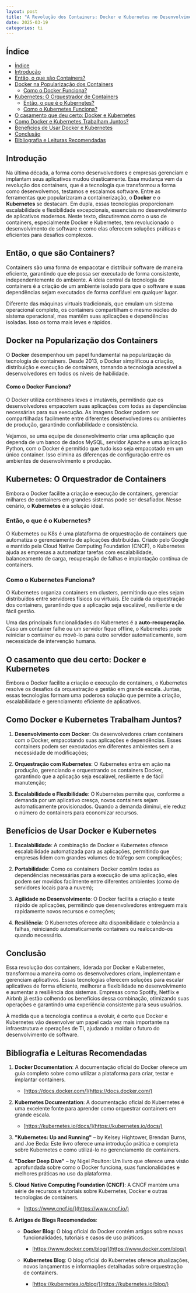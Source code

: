 ```yaml
---
layout: post
title: "A Revolução dos Containers: Docker e Kubernetes no Desenvolvimento Moderno"
date: 2025-03-19
categories: ti
---
```


## Índice

- [Índice](#índice)
- [Introdução](#introdução)
- [Então, o que são Containers?](#então-o-que-são-containers)
- [Docker na Popularização dos Containers](#docker-na-popularização-dos-containers)
    - [Como o Docker Funciona?](#como-o-docker-funciona)
- [Kubernetes: O Orquestrador de Containers](#kubernetes-o-orquestrador-de-containers)
  - [Então, o que é o Kubernetes?](#então-o-que-é-o-kubernetes)
  - [Como o Kubernetes Funciona?](#como-o-kubernetes-funciona)
- [O casamento que deu certo: Docker e Kubernetes](#o-casamento-que-deu-certo-docker-e-kubernetes)
- [Como Docker e Kubernetes Trabalham Juntos?](#como-docker-e-kubernetes-trabalham-juntos)
- [Benefícios de Usar Docker e Kubernetes](#benefícios-de-usar-docker-e-kubernetes)
- [Conclusão](#conclusão)
- [Bibliografia e Leituras Recomendadas](#bibliografia-e-leituras-recomendadas)


## Introdução

Na última década, a forma como desenvolvedores e empresas gerenciam e implantam seus aplicativos mudou drasticamente. Essa mudança vem da revolução dos containers, que é a tecnologia que transformou a forma como desenvolvemos, testamos e escalamos software. Entre as ferramentas que popularizaram a containerização, o **Docker** e o **Kubernetes** se destacam. Em dupla, essas tecnologias proporcionam escalabilidade e flexibilidade excepcionais, essenciais no desenvolvimento de aplicativos modernos. Neste texto, discutiremos como o uso de containers, especialmente Docker e Kubernetes, tem revolucionado o desenvolvimento de software e como elas oferecem soluções práticas e eficientes para desafios complexos.

## Então, o que são Containers?

Containers são uma forma de empacotar e distribuir software de maneira eficiente, garantindo que ele possa ser executado de forma consistente, independentemente do ambiente. A ideia central da tecnologia de containers é a criação de um ambiente isolado para que o software e suas dependências sejam executados de forma confiável em qualquer lugar.

Diferente das máquinas virtuais tradicionais, que emulam um sistema operacional completo, os containers compartilham o mesmo núcleo do sistema operacional, mas mantêm suas aplicações e dependências isoladas. Isso os torna mais leves e rápidos.

## Docker na Popularização dos Containers

O **Docker** desempenhou um papel fundamental na popularização da tecnologia de containers. Desde 2013, o Docker simplificou a criação, distribuição e execução de containers, tornando a tecnologia acessível a desenvolvedores em todos os níveis de habilidade.

#### Como o Docker Funciona?

O Docker utiliza contêineres leves e imutáveis, permitindo que os desenvolvedores empacotem suas aplicações com todas as dependências necessárias para sua execução. As imagens Docker podem ser compartilhadas facilmente entre diferentes desenvolvedores ou ambientes de produção, garantindo confiabilidade e consistência.

Vejamos, se uma equipe de desenvolvimento criar uma aplicação que dependa de um banco de dados MySQL, servidor Apache e uma aplicação Python, com o Docker é permitido que tudo isso seja empacotado em um único container. Isso elimina as diferenças de configuração entre os ambientes de desenvolvimento e produção.

## Kubernetes: O Orquestrador de Containers

Embora o Docker facilite a criação e execução de containers, gerenciar milhares de containers em grandes sistemas pode ser desafiador. Nesse cenário, o **Kubernetes** é a solução ideal.

### Então, o que é o Kubernetes?

O Kubernetes ou K8s é uma plataforma de orquestração de containers que automatiza o gerenciamento de aplicações distribuídas. Criado pelo Google e mantido pela Cloud Native Computing Foundation (CNCF), o Kubernetes ajuda as empresas a automatizar tarefas com escalabilidade, balanceamento de carga, recuperação de falhas e implantação contínua de containers.

### Como o Kubernetes Funciona?

O Kubernetes organiza containers em clusters, permitindo que eles sejam distribuídos entre servidores físicos ou virtuais. Ele cuida da orquestração dos containers, garantindo que a aplicação seja escalável, resiliente e de fácil gestão.

Uma das principais funcionalidades do Kubernetes é a **auto-recuperação**. Caso um container falhe ou um servidor fique offline, o Kubernetes pode reiniciar o container ou movê-lo para outro servidor automaticamente, sem necessidade de intervenção humana.

## O casamento que deu certo: Docker e Kubernetes

Embora o Docker facilite a criação e execução de containers, o Kubernetes resolve os desafios da orquestração e gestão em grande escala. Juntas, essas tecnologias formam uma poderosa solução que permite a criação, escalabilidade e gerenciamento eficiente de aplicativos.

## Como Docker e Kubernetes Trabalham Juntos?

1. **Desenvolvimento com Docker**: Os desenvolvedores criam containers com o Docker, empacotando suas aplicações e dependências. Esses containers podem ser executados em diferentes ambientes sem a necessidade de modificações;

2. **Orquestração com Kubernetes**: O Kubernetes entra em ação na produção, gerenciando e orquestrando os containers Docker, garantindo que a aplicação seja escalável, resiliente e de fácil manutenção;

3. **Escalabilidade e Flexibilidade**: O Kubernetes permite que, conforme a demanda por um aplicativo cresça, novos containers sejam automaticamente provisionados. Quando a demanda diminui, ele reduz o número de containers para economizar recursos.

## Benefícios de Usar Docker e Kubernetes

1. **Escalabilidade**: A combinação de Docker e Kubernetes oferece escalabilidade automatizada para as aplicações, permitindo que empresas lidem com grandes volumes de tráfego sem complicações;
   
2. **Portabilidade**: Como os containers Docker contêm todas as dependências necessárias para a execução de uma aplicação, eles podem ser movidos facilmente entre diferentes ambientes (como de servidores locais para a nuvem);

3. **Agilidade no Desenvolvimento**: O Docker facilita a criação e teste rápido de aplicações, permitindo que desenvolvedores entreguem mais rapidamente novos recursos e correções;

4. **Resiliência**: O Kubernetes oferece alta disponibilidade e tolerância a falhas, reiniciando automaticamente containers ou realocando-os quando necessário.

## Conclusão

Essa revolução dos containers, liderada por Docker e Kubernetes, transformou a maneira como os desenvolvedores criam, implementam e gerenciam aplicativos. Essas tecnologias oferecem soluções para escalar aplicativos de forma eficiente, melhorar a flexibilidade no desenvolvimento e aumentar a resiliência dos sistemas. Empresas como Spotify, Netflix e Airbnb já estão colhendo os benefícios dessa combinação, otimizando suas operações e garantindo uma experiência consistente para seus usuários.

À medida que a tecnologia continua a evoluir, é certo que Docker e Kubernetes vão desenvolver um papel cada vez mais importante na infraestrutura e operações de TI, ajudando a moldar o futuro do desenvolvimento de software.

## Bibliografia e Leituras Recomendadas

1. **Docker Documentation**: A documentação oficial do Docker oferece um guia completo sobre como utilizar a plataforma para criar, testar e implantar containers.
   - [https://docs.docker.com/](https://docs.docker.com/)

2. **Kubernetes Documentation**: A documentação oficial do Kubernetes é uma excelente fonte para aprender como orquestrar containers em grande escala.
   - [https://kubernetes.io/docs/](https://kubernetes.io/docs/)

3. **"Kubernetes: Up and Running"** – by Kelsey Hightower, Brendan Burns, and Joe Beda: Este livro oferece uma introdução prática e completa sobre Kubernetes e como utilizá-lo no gerenciamento de containers.

4. **"Docker Deep Dive"** – by Nigel Poulton: Um livro que oferece uma visão aprofundada sobre como o Docker funciona, suas funcionalidades e melhores práticas no uso da plataforma.

5. **Cloud Native Computing Foundation (CNCF)**: A CNCF mantém uma série de recursos e tutoriais sobre Kubernetes, Docker e outras tecnologias de containers.
   - [https://www.cncf.io/](https://www.cncf.io/)

6. **Artigos de Blogs Recomendados**:
   - **Docker Blog**: O blog oficial do Docker contém artigos sobre novas funcionalidades, tutoriais e casos de uso práticos.
     - [https://www.docker.com/blog/](https://www.docker.com/blog/)
   
   - **Kubernetes Blog**: O blog oficial do Kubernetes oferece atualizações, novos lançamentos e informações detalhadas sobre orquestração de containers.
     - [https://kubernetes.io/blog/](https://kubernetes.io/blog/)

